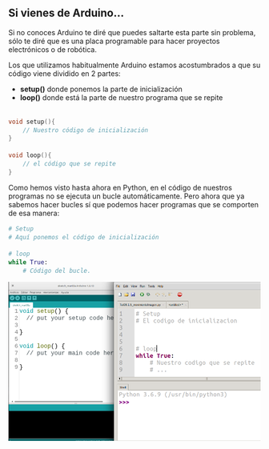 ## Si vienes de Arduino...

Si no conoces Arduino te diré que puedes saltarte esta parte sin problema, sólo te diré que es una placa programable para hacer proyectos electrónicos o de robótica. 

Los que utilizamos habitualmente Arduino estamos acostumbrados a que su código viene dividido en 2 partes: 

* **setup()** donde ponemos la parte de inicialización
* **loop()** donde está la parte de nuestro programa que se repite

```C++

void setup(){
    // Nuestro código de inicialización
}

void loop(){
    // el código que se repite
}
```

Como hemos visto hasta ahora en Python, en el código de nuestros programas no se ejecuta un bucle automáticamente. Pero ahora que ya sabemos hacer bucles sí que podemos hacer programas que se comporten de esa manera:

```python
# Setup
# Aquí ponemos el código de inicialización

# loop
while True:
    # Código del bucle.

```


![](./images/SiVienesArduino2_MainLoop.png)

